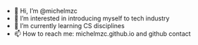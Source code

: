- 👋 Hi, I’m @michelmzc
- 👀 I’m interested in introducing myself to tech industry
- 🌱 I’m currently learning CS disciplines
- 📫 How to reach me: michelmzc.github.io and github contact

<!---
michelmzc/michelmzc is a ✨ special ✨ repository because its `README.md` (this file) appears on your GitHub profile.
You can click the Preview link to take a look at your changes.
--->
